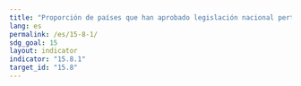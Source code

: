 ```yaml
---
title: "Proporción de países que han aprobado legislación nacional pertinente y han destinado recursos suficientes para la prevención o el control de especies exóticas invasoras"
lang: es
permalink: /es/15-8-1/
sdg_goal: 15
layout: indicator
indicator: "15.8.1"
target_id: "15.8"
---
```


